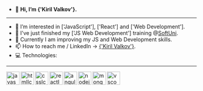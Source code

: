 - 👋 **Hi, I’m {'Kiril Valkov'}.**
- ---
- 👀 I’m interested in ['JavaScript'], ['React'] and ['Web Development'].
- 🌱 I've just finished my ['JS Web Development'] training @[SoftUni](https://github.com/SoftUni).
- :minidisc: Currently I am improving my JS and Web Development skills.
- 📫 How to reach me / LinkedIn -> [{'Kiril Valkov'}](https://www.linkedin.com/in/kiril-valkov-26a75a37/).
- 💻 Technologies:

<hr>
<img align="left" alt="javascriptIcon" width="35px" src="https://img.icons8.com/color/50/000000/javascript--v1.png"/>
<img align="left" alt="htmlIcon" width="35px" src="https://img.icons8.com/color/48/000000/html-5--v1.png"/>
<img align="left" alt="cssIcon" width="35px" src="https://img.icons8.com/color/48/000000/css3.png"/>
<img align="left" alt="reactIcon" width="35px" src="https://upload.wikimedia.org/wikipedia/commons/thumb/a/a7/React-icon.svg/1280px-React-icon.svg.png"/>
<img align="left" alt="angularIcon" width="35px" src="https://img.icons8.com/color/344/angularjs.png"/>
<img align="left" alt="nodejsIcon" width="35px" src="https://img.icons8.com/fluency/344/node-js.png"/>
<img align="left" alt="mongodbIcon" width="35px" src="https://img.icons8.com/color/344/mongodb.png"/>
<img align="left" alt="vscodeIcon" width="35px" src="https://img.icons8.com/fluency/48/000000/visual-studio-code-2019.png"/>

<!---
KikoXtreme/KikoXtreme is a ✨ special ✨ repository because its `README.md` (this file) appears on your GitHub profile.
You can click the Preview link to take a look at your changes.
--->
